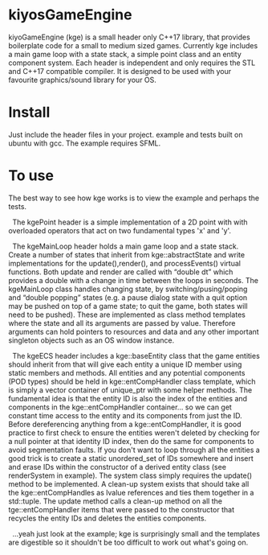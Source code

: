 # kiyosGameEngine
kiyoGameEngine (kge) is a small header only C++17 library, that provides boilerplate code for a small to medium sized games. Currently kge includes a main game loop with a state stack, a simple point class and an entity component system. Each header is independent and only requires the STL and C++17 compatible compiler. It is designed to be used with your favourite graphics/sound library for your OS.

# Install
Just include the header files in your project. example and tests built on ubuntu with gcc. The example requires SFML.

# To use 
The best way to see how kge works is to view the example and perhaps the tests.

 
The kgePoint header is a simple implementation of a 2D point with with overloaded operators that act on two fundamental types 'x' and 'y'.

 
The kgeMainLoop header holds a main game loop and a state stack. Create a number of states that inherit from kge::abstractState and write implementations for the update(),render(), and processEvents() virtual functions. Both update and render are called with “double dt” which provides a double with a change in time between the loops in seconds. The kgeMainLoop class handles changing state, by switching/pusing/poping and “double popping” states (e.g. a pause dialog state with a quit option may be pushed on top of a game state; to quit the game, both states will need to be pushed). These are implemented as class method templates where the state and all its arguments are passed by value. Therefore arguments can hold pointers to resources and data and any other important singleton objects such as an OS window instance.

 
The kgeECS header includes a kge::baseEntity class that the game entities should inherit from that will give each entity a unique ID member using static members and methods. All entities and any potential components (POD types) should be held in kge::entCompHandler class template, which is simply a vector container of unique_ptr with some helper methods. The fundamental idea is that the entity ID is also the index of the entities and components in the kge::entCompHandler container… so we can get constant time access to the entity and its components from just the ID. Before dereferencing anything from a kge::entCompHandler, it is good practice to first check to ensure the entities weren't deleted by checking for a null pointer at that identity ID index, then do the same for components to avoid segmentation faults. If you don't want to loop through all the entities a good trick is to create a static unordered_set of IDs somewhere and insert and erase IDs within the  constructor of a derived entity class (see renderSystem in example). The system class simply requires the update() method to be implemented. A clean-up system exists that should take all the kge::entCompHandles as lvalue references and ties them together in a std::tuple. The update method calls a clean-up method on all the tge::entCompHandler items that were passed to the constructor that recycles the entity IDs and deletes the entities components. 

 
…yeah just look at the example; kge is surprisingly small and the templates are digestible so it shouldn't be too difficult to work out what's going on. 

